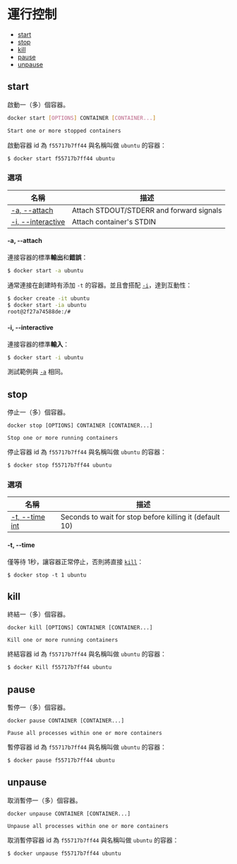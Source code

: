 # 運行控制
    
- [start](#start)
- [stop](#stop)
- [kill](#kill)
- [pause](#pause)
- [unpause](#unpause)


## start

啟動一（多）個容器。

```bash
docker start [OPTIONS] CONTAINER [CONTAINER...]

Start one or more stopped containers
```

啟動容器 id 為 `f55717b7ff44` 與名稱叫做 `ubuntu` 的容器：

```bash
$ docker start f55717b7ff44 ubuntu
```

### 選項

| 名稱 | 描述 |
| - | - |
| [-a, --attach     ](#-a---attach) | Attach STDOUT/STDERR and forward signals |
| [-i, --interactive](#-i---interactive) | Attach container's STDIN |

#### -a, --attach 

連接容器的標準**輸出**和**錯誤**：

```bash
$ docker start -a ubuntu
```

通常連接在創建時有添加 `-t` 的容器。並且會搭配 [`-i`](#i---interactive)，達到互動性：

```bash
$ docker create -it ubuntu
$ docker start -ia ubuntu
root@2f27a74588de:/# 
```

#### -i, --interactive

連接容器的標準**輸入**：

```bash
$ docker start -i ubuntu 
```

測試範例與 [`-a`](#-a---attach) 相同。

## stop

停止一（多）個容器。

```
docker stop [OPTIONS] CONTAINER [CONTAINER...]

Stop one or more running containers
```

停止容器 id 為 `f55717b7ff44` 與名稱叫做 `ubuntu` 的容器：

```bash
$ docker stop f55717b7ff44 ubuntu
```

### 選項

| 名稱 | 描述 |
| - | - |
| [-t, --time int](#-i---interactive) | Seconds to wait for stop before killing it (default 10) |

#### -t, --time

僅等待 1秒，讓容器正常停止，否則將直接 [`kill`](#kill)：

```
$ docker stop -t 1 ubuntu
```

## kill

終結一（多）個容器。

```
docker kill [OPTIONS] CONTAINER [CONTAINER...]

Kill one or more running containers
```

終結容器 id 為 `f55717b7ff44` 與名稱叫做 `ubuntu` 的容器：

```bash
$ docker Kill f55717b7ff44 ubuntu
```

## pause

暫停一（多）個容器。

```
docker pause CONTAINER [CONTAINER...]

Pause all processes within one or more containers
```

暫停容器 id 為 `f55717b7ff44` 與名稱叫做 `ubuntu` 的容器：

```bash
$ docker pause f55717b7ff44 ubuntu
```

## unpause

取消暫停一（多）個容器。

```
docker unpause CONTAINER [CONTAINER...]

Unpause all processes within one or more containers
```

取消暫停容器 id 為 `f55717b7ff44` 與名稱叫做 `ubuntu` 的容器：

```bash
$ docker unpause f55717b7ff44 ubuntu
```

